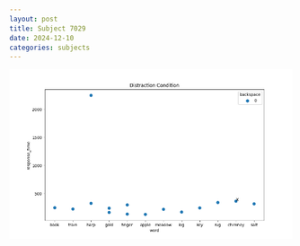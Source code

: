 ```yaml
---
layout: post
title: Subject 7029
date: 2024-12-10
categories: subjects
---
```


![](data/7029/run-25/7029_rt_acc_fuzzy_delay.png)
